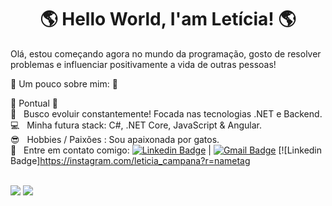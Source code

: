 <h1 align="center"> 🌎 Hello World, I'am Letícia! 🌎</h1>

Olá, estou começando agora no mundo da programação, gosto de resolver problemas e influenciar positivamente a vida de outras pessoas!

👾 Um pouco sobre mim: 👾

🎯 Pontual 🎯
<br/> :purple_heart: &nbsp; Busco evoluir constantemente! Focada nas tecnologias .NET e Backend.
<br/> :computer: &nbsp; Minha futura stack: C#, .NET Core, JavaScript & Angular.
<br/> :sunglasses: &nbsp; Hobbies / Paixões : Sou apaixonada por gatos.
<br/> :email: &nbsp; Entre em contato comigo: [![Linkedin Badge](https://img.shields.io/badge/-LetíciaCampana-blue?style=flat-square&logo=Linkedin&logoColor=white&link=https://www.linkedin.com/in/leticiacampana/)](https://www.linkedin.com/in/leticiacampana/) 
| 
[![Gmail Badge](https://img.shields.io/badge/-leticiacampana2003@gmail.com-c14438?style=flat-square&logo=Gmail&logoColor=white&link=mailto:leticiacampana2003@gmail.com)](mailto:leticiacampana2003@gmail.com)
 [![Linkedin Badge]https://instagram.com/leticia_campana?r=nametag


<br/>

<div>
  <img src="https://github-readme-stats.vercel.app/api?username=leticiacampana&show_icons=true&theme=midnight-purple"/>
  <img align="top" src="https://github-readme-stats.vercel.app/api/top-langs/?username=leticiacampana&layout=compact&hide=shell&theme=midnight-purple"/>
</div>

